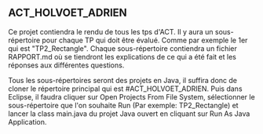 ## ACT_HOLVOET_ADRIEN
Ce projet contiendra le rendu de tous les tps d'ACT. Il y aura un sous-répertoire pour chaque TP qui doit être évalué. Comme par exemple le 1er qui est "TP2_Rectangle".  Chaque sous-répertoire contiendra un fichier RAPPORT.md où se tiendront les explications de ce qui a été fait et les réponses aux différentes questions.

Tous les sous-répertoires seront des projets en Java, il suffira donc de cloner le répertoire principal qui est #ACT_HOLVOET_ADRIEN. Puis dans Eclipse, il faudra cliquer sur Open Projects From File System, sélectionner le sous-répertoire que l'on souhaite Run (Par exemple: TP2_Rectangle) et  lancer la class main.java du projet Java ouvert en cliquant sur Run As Java Application.